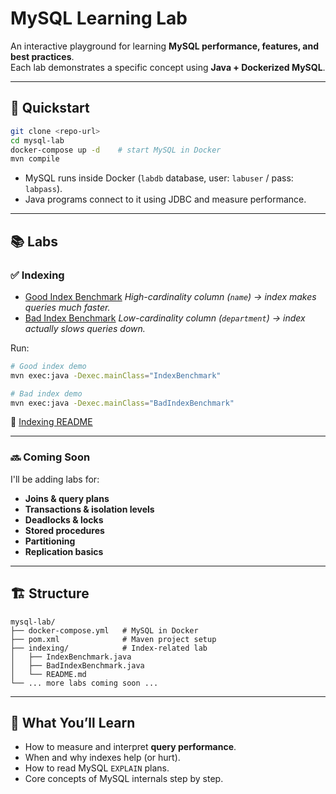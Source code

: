 
# MySQL Learning Lab

An interactive playground for learning **MySQL performance, features, and best practices**.  
Each lab demonstrates a specific concept using **Java + Dockerized MySQL**.

---

## 🚀 Quickstart

```bash
git clone <repo-url>
cd mysql-lab
docker-compose up -d    # start MySQL in Docker
mvn compile
````

* MySQL runs inside Docker (`labdb` database, user: `labuser` / pass: `labpass`).
* Java programs connect to it using JDBC and measure performance.

---

## 📚 Labs

### ✅ Indexing

* [Good Index Benchmark](./indexing/IndexBenchmark.java)
  *High-cardinality column (`name`) → index makes queries much faster.*
* [Bad Index Benchmark](./indexing/BadIndexBenchmark.java)
  *Low-cardinality column (`department`) → index actually slows queries down.*

Run:

```bash
# Good index demo
mvn exec:java -Dexec.mainClass="IndexBenchmark"

# Bad index demo
mvn exec:java -Dexec.mainClass="BadIndexBenchmark"
```

📖 [Indexing README](./indexing/README.md)

---

### 🔜 Coming Soon

I'll be adding labs for:

* **Joins & query plans**
* **Transactions & isolation levels**
* **Deadlocks & locks**
* **Stored procedures**
* **Partitioning**
* **Replication basics**

---

## 🏗️ Structure

```
mysql-lab/
├── docker-compose.yml   # MySQL in Docker
├── pom.xml              # Maven project setup
├── indexing/            # Index-related lab
│   ├── IndexBenchmark.java
│   ├── BadIndexBenchmark.java
│   └── README.md
└── ... more labs coming soon ...
```

---

## 🧠 What You’ll Learn

* How to measure and interpret **query performance**.
* When and why indexes help (or hurt).
* How to read MySQL `EXPLAIN` plans.
* Core concepts of MySQL internals step by step.
